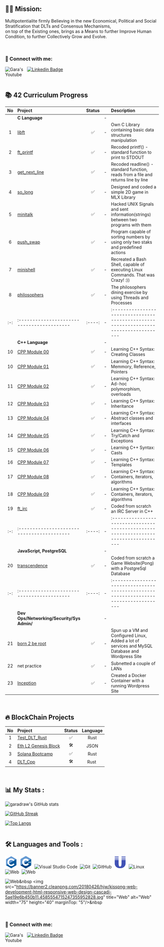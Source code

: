 ##  :man_technologist: Mission:
Multipotentialite firmly Believing in the new Economical, Political and Social Stratification that DLTs and Consensus Mechanisms, \
on top of the Existing ones, brings as a Means to further Improve Human Condition, to further Collectively Grow and Evolve.

<br />

### :link: Connect with me:

[![Linkedin Badge](https://img.shields.io/badge/-Valentin_Simeonov-blue?style=flat&logo=Linkedin&logoColor=white)](https://www.linkedin.com/in/valentinsimeonovbkdev/)
<a href="https://www.youtube.com/channel/UCYS_6-fssrt_i_O4e6UXQBw/featured">
  <img align="left" alt="Gara's Youtube" width="72px" src="https://upload.wikimedia.org/wikipedia/commons/b/b8/YouTube_Logo_2017.svg" />
</a>

<br />

## 📚 42 Curriculum Progress
| No  | Project                                    | Status |   |  Description
| :-: | :----------------------------------------- | :----: | - | :----------------------------------------------------------------------------------- |
|     |          **C Language**                    |        | - |  
| 1   | [libft](../../../libft)                    | ✅     | - |  Own C Library containing basic data structures manipulation
| 2   | [ft_printf](../../../ft_printf)            | ✅     | - |  Recoded printf() - standard function to print to STDOUT
| 3   | [get_next_line](../../../get_next_line)    | ✅     | - |  Recoded readline() - standard function, reads from a file and returns line by line
| 4   | [so_long](../../../so_long)                | ✅     | - |  Designed and coded a simple 2D game in MLX Library
| 5   | [minitalk](../../../minitalk)              | ✅     | - |  Hacked UNIX Signals and sent information(strings) between two programs with them
| 6   | [push_swap](../../../push_swap)            | ✅     | - |  Program capable of sorting numbers by using only two staks and predefined actions
| 7   | [minishell](../../../minishell)            | ✅     | - |  Recreated a Bash Shell, capable of executing Linux Commands. That was Crazy! :))
| 8   | [philosophers](../../../philosophers)      | ✅     | - |  The philosophers dining exercise by using Threads and Processes
| :-: | :----------------------------------------- | :----: | - | :----------------------------------------------------------------------------------- |
|     |         **C++ Language**                   |        | - |  
| 10  | [CPP Module 00](../../../cpp_module00)     | ✅     | - |  Learning C++ Syntax: Creating Classes
| 10  | [CPP Module 01](../../../cpp_module01)     | ✅     | - |  Learning C++ Syntax: Memmory, Reference, Pointers 
| 11  | [CPP Module 02](../../../cpp_module02)     | ✅     | - |  Learning C++ Syntax: Ad-hoc polymorphism, overloads
| 12  | [CPP Module 03](../../../cpp_module03)     | ✅     | - |  Learning C++ Syntax: Inheritance
| 13  | [CPP Module 04](../../../cpp_module04)     | ✅     | - |  Learning C++ Syntax: Abstract classes and interfaces
| 14  | [CPP Module 05](../../../cpp_module05)     | ✅     | - |  Learning C++ Syntax: Try/Catch and Exceptions
| 15  | [CPP Module 06](../../../cpp_module06)     | ✅     | - |  Learning C++ Syntax: Casts
| 16  | [CPP Module 07](../../../cpp_module07)     | ✅     | - |  Learning C++ Syntax: Templates
| 17  | [CPP Module 08](../../../cpp_module08)     | ✅     | - |  Learning C++ Syntax: Containers, iterators, algorithms
| 18  | [CPP Module 09](../../../cpp_module09)     | ✅     | - |  Learning C++ Syntax: Containers, iterators, algorithms
| 19  | [ft_irc](../../../ft_irc)                  | ✅     | - |  Coded from scratch an IRC Server in C++
| :-: | :----------------------------------------- | :----: | - | :----------------------------------------------------------------------------------- |
|     |          **JavaScript, PostgreSQL**        |        | - |
| 20  | [transcendence](../../../transcendence2)   | ✅     | - |  Coded from scratch a Game Website(Pong) with a PostgreSql Database
| :-: | :----------------------------------------- | :----: | - | :----------------------------------------------------------------------------------- |
|     | **Dev Ops/Networking/Security/Sys Admin/** |        | - | 
| 21  | [born 2 be root](../../../born2beroot)     | ✅     | - |  Spun up a VM and Configured Linux, Added a lot of services and MySQL Database and Wordpress Site       
| 22  | net practice                               | ✅     | - |  Subnetted a couple of LANs
| 23  | [Inception](../../../Inception)            | ✅     | - |  Created a Docker Container with a running Wordpress Site

<br />

## 🔥 BlockChain Projects
| No  | Project                                                                                                | Status |     Language    |
| :-: | :----------------------------------------------------------------------------------------------------- | :----: | :-------------: |
| 1   | [Test_DLT_Rust ](../../../Test_DLT_Rust)                                                               | ✅     |      Rust       |
| 2   | [Eth L2 Genesis Block](../../../eth_genesis_block)                                                     | 🛠️     |      JSON       |
| 3   | [Solana Bootcamp](../../../solana_bootcamp)                                                            | ✅     |      Rust       |
| 4   | [DLT_Cpp](../../../DLT_Cpp)                                                                            | 🛠️     |      Rust       󠁐|

<br />

## 📊 My Stats :
![garadraw's GitHub stats](https://github-readme-stats.vercel.app/api?username=garadraw&hide=contribs,prs&show_icons=true&theme=dark)

[![GitHub Streak](http://github-readme-streak-stats.herokuapp.com?user=garadraw&theme=dark&background=000000)](https://git.io/streak-stats)

[![Top Langs](https://github-readme-stats.vercel.app/api/top-langs/?username=garadraw&layout=compact&theme=dark)](https://github.com/garadraw/github-readme-stats)  
<br />

## :hammer_and_wrench: Languages and Tools :

<div>
  <img src="https://github.com/devicons/devicon/blob/master/icons/c/c-original.svg"  title="C" alt="C" width="40" height="40"/>&nbsp;
  <img src="https://github.com/devicons/devicon/blob/master/icons/cplusplus/cplusplus-original.svg" title="C++" alt="C++" width="40" height="40"/>&nbsp;
  <img src="https://cdn.jsdelivr.net/gh/devicons/devicon/icons/vscode/vscode-original.svg" title="Visual Studio Code" alt="Visual Studio Code" width="40" height="40"/>&nbsp;
  <img src="https://cdn.jsdelivr.net/gh/devicons/devicon/icons/git/git-original.svg" title="Git" alt="Git" width="40" height="40"/>&nbsp;
  <img src="https://user-images.githubusercontent.com/3369400/139448065-39a229ba-4b06-434b-bc67-616e2ed80c8f.png" title="GitHub" alt="GitHub" width="40" height="40"/>&nbsp;
  <img src="https://github.com/devicons/devicon/blob/master/icons/unix/unix-original.svg" title="Unix" alt="Unix" width="40" height="40"/>&nbsp;
  <img src="https://img.icons8.com/color/48/000000/linux--v2.png" title="Linux" alt="Linux" width="40" height="40"/>&nbsp;
  <img src="https://banner2.cleanpng.com/20180411/cvq/kisspng-javascript-html-computer-software-web-browser-watermark-5acdbd54ac19f7.4484983215234327887049.jpg" title="Web" alt="Web" width="40" height="40"/>&nbsp;
    <img src="https://upload.wikimedia.org/wikipedia/commons/4/4c/Typescript_logo_2020.svg" title="Web" alt="Web" width="40" height="40" marginTop: "5"/>&nbsp
 
  <img src="https://banner2.cleanpng.com/20180402/csq/kisspng-css3-cascading-style-sheets-computer-icons-html-emblem-5ac245f0d27847.8044648115226813288621.jpg" title="Web" alt="Web" width="50" height="45"/>&nbsp
    <img src="https://banner2.cleanpng.com/20180426/hjw/kisspng-web-development-html-responsive-web-design-cascadi-5ae19e6b450b11.4585554715247355952828.jpg" title="Web" alt="Web" width="75" height="40" marginTop: "5"/>&nbsp

  
  <div>
<br />

### :link: Connect with me:

[![Linkedin Badge](https://img.shields.io/badge/-Valentin_Simeonov-blue?style=flat&logo=Linkedin&logoColor=white)](http://www.linkedin.com/in/valentinsimeonovblockchaindeveloper)
<a href="https://www.youtube.com/channel/UCYS_6-fssrt_i_O4e6UXQBw/featured">
  <img align="left" alt="Gara's Youtube" width="72px" src="https://upload.wikimedia.org/wikipedia/commons/b/b8/YouTube_Logo_2017.svg" />
</a> 



<!--
**garadraw/garadraw** is a ✨ _special_ ✨ repository because its `README.md` (this file) appears on your GitHub profile.
 🛠️ 
🛠️ 🛠️ 🛠️ 🛠️ 🛠️ 🛠️ 🛠️ 🛠️ 🛠️ 🛠️ 🛠️ 🛠️ 🛠️ 🛠️ 🛠️ 🛠️ 🛠️ 🛠️ 🛠️ 🛠️ 🛠️ 🛠️ 🛠️ 🛠️ 🛠️ 🛠️ 🛠️ 🛠️ 🛠️ 🛠️ 🛠️ 🛠️ 🛠️ 🛠️ 🛠️ 
![github-user-contribution](https://user-images.githubusercontent.com/58959408/157782696-8bc9ca49-ca61-4ab5-8b83-49c4e76c1a8f.svg)

vision-friendly-dark
<> [![vsimeono's 42 stats](https://badge42.herokuapp.com/api/stats/vsimeono?privacyEmail=true)](https://github.com/JaeSeoKim/badge42). 
https://www.youtube.com/channel/UCYS_6-fssrt_i_O4e6UXQBw
https://www.youtube.com/channel/UCYS_6-fssrt_i_O4e6UXQBw/featured
https://seeklogo.com/vector-logo/316124/youtube-2017
